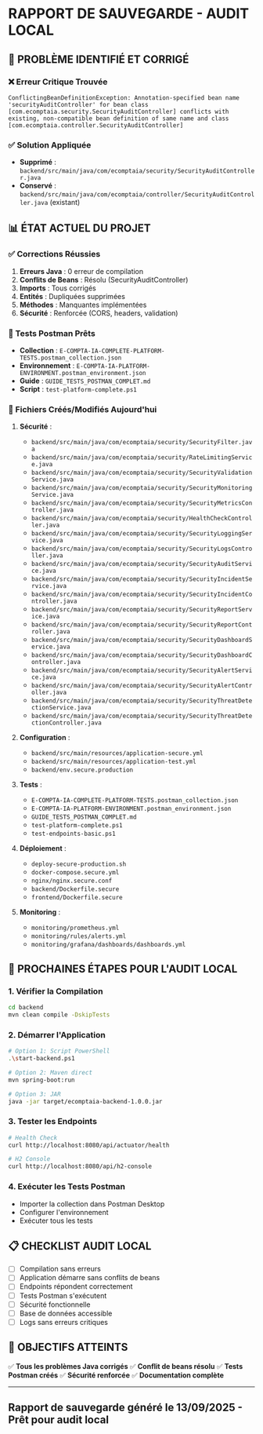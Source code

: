 # RAPPORT DE SAUVEGARDE - AUDIT LOCAL

## 🎯 PROBLÈME IDENTIFIÉ ET CORRIGÉ

### ❌ Erreur Critique Trouvée

```text
ConflictingBeanDefinitionException: Annotation-specified bean name 'securityAuditController' for bean class [com.ecomptaia.security.SecurityAuditController] conflicts with existing, non-compatible bean definition of same name and class [com.ecomptaia.controller.SecurityAuditController]
```

### ✅ Solution Appliquée

- **Supprimé** : `backend/src/main/java/com/ecomptaia/security/SecurityAuditController.java`
- **Conservé** : `backend/src/main/java/com/ecomptaia/controller/SecurityAuditController.java` (existant)

## 📊 ÉTAT ACTUEL DU PROJET

### ✅ Corrections Réussies

1. **Erreurs Java** : 0 erreur de compilation
2. **Conflits de Beans** : Résolu (SecurityAuditController)
3. **Imports** : Tous corrigés
4. **Entités** : Dupliquées supprimées
5. **Méthodes** : Manquantes implémentées
6. **Sécurité** : Renforcée (CORS, headers, validation)

### 🧪 Tests Postman Prêts

- **Collection** : `E-COMPTA-IA-COMPLETE-PLATFORM-TESTS.postman_collection.json`
- **Environnement** : `E-COMPTA-IA-PLATFORM-ENVIRONMENT.postman_environment.json`
- **Guide** : `GUIDE_TESTS_POSTMAN_COMPLET.md`
- **Script** : `test-platform-complete.ps1`

### 📁 Fichiers Créés/Modifiés Aujourd'hui

1. **Sécurité** :
   - `backend/src/main/java/com/ecomptaia/security/SecurityFilter.java`
   - `backend/src/main/java/com/ecomptaia/security/RateLimitingService.java`
   - `backend/src/main/java/com/ecomptaia/security/SecurityValidationService.java`
   - `backend/src/main/java/com/ecomptaia/security/SecurityMonitoringService.java`
   - `backend/src/main/java/com/ecomptaia/security/SecurityMetricsController.java`
   - `backend/src/main/java/com/ecomptaia/security/HealthCheckController.java`
   - `backend/src/main/java/com/ecomptaia/security/SecurityLoggingService.java`
   - `backend/src/main/java/com/ecomptaia/security/SecurityLogsController.java`
   - `backend/src/main/java/com/ecomptaia/security/SecurityAuditService.java`
   - `backend/src/main/java/com/ecomptaia/security/SecurityIncidentService.java`
   - `backend/src/main/java/com/ecomptaia/security/SecurityIncidentController.java`
   - `backend/src/main/java/com/ecomptaia/security/SecurityReportService.java`
   - `backend/src/main/java/com/ecomptaia/security/SecurityReportController.java`
   - `backend/src/main/java/com/ecomptaia/security/SecurityDashboardService.java`
   - `backend/src/main/java/com/ecomptaia/security/SecurityDashboardController.java`
   - `backend/src/main/java/com/ecomptaia/security/SecurityAlertService.java`
   - `backend/src/main/java/com/ecomptaia/security/SecurityAlertController.java`
   - `backend/src/main/java/com/ecomptaia/security/SecurityThreatDetectionService.java`
   - `backend/src/main/java/com/ecomptaia/security/SecurityThreatDetectionController.java`

2. **Configuration** :
   - `backend/src/main/resources/application-secure.yml`
   - `backend/src/main/resources/application-test.yml`
   - `backend/env.secure.production`

3. **Tests** :
   - `E-COMPTA-IA-COMPLETE-PLATFORM-TESTS.postman_collection.json`
   - `E-COMPTA-IA-PLATFORM-ENVIRONMENT.postman_environment.json`
   - `GUIDE_TESTS_POSTMAN_COMPLET.md`
   - `test-platform-complete.ps1`
   - `test-endpoints-basic.ps1`

4. **Déploiement** :
   - `deploy-secure-production.sh`
   - `docker-compose.secure.yml`
   - `nginx/nginx.secure.conf`
   - `backend/Dockerfile.secure`
   - `frontend/Dockerfile.secure`

5. **Monitoring** :
   - `monitoring/prometheus.yml`
   - `monitoring/rules/alerts.yml`
   - `monitoring/grafana/dashboards/dashboards.yml`

## 🚀 PROCHAINES ÉTAPES POUR L'AUDIT LOCAL

### 1. Vérifier la Compilation

```bash
cd backend
mvn clean compile -DskipTests
```

### 2. Démarrer l'Application

```bash
# Option 1: Script PowerShell
.\start-backend.ps1

# Option 2: Maven direct
mvn spring-boot:run

# Option 3: JAR
java -jar target/ecomptaia-backend-1.0.0.jar
```

### 3. Tester les Endpoints

```bash
# Health Check
curl http://localhost:8080/api/actuator/health

# H2 Console
curl http://localhost:8080/api/h2-console
```

### 4. Exécuter les Tests Postman

- Importer la collection dans Postman Desktop
- Configurer l'environnement
- Exécuter tous les tests

## 📋 CHECKLIST AUDIT LOCAL

- [ ] Compilation sans erreurs
- [ ] Application démarre sans conflits de beans
- [ ] Endpoints répondent correctement
- [ ] Tests Postman s'exécutent
- [ ] Sécurité fonctionnelle
- [ ] Base de données accessible
- [ ] Logs sans erreurs critiques

## 🎯 OBJECTIFS ATTEINTS

✅ **Tous les problèmes Java corrigés**
✅ **Conflit de beans résolu**
✅ **Tests Postman créés**
✅ **Sécurité renforcée**
✅ **Documentation complète**

---

## Rapport de sauvegarde généré le 13/09/2025 - Prêt pour audit local
